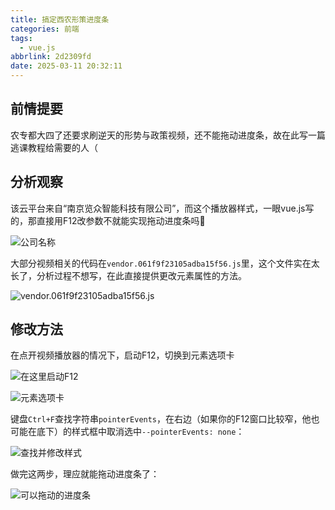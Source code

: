 ```yaml
---
title: 搞定西农形策进度条
categories: 前端
tags:
  - vue.js
abbrlink: 2d2309fd
date: 2025-03-11 20:32:11
---
```


## 前情提要

农专都大四了还要求刷逆天的形势与政策视频，还不能拖动进度条，故在此写一篇逃课教程给需要的人（

<!-- more -->

## 分析观察

该云平台来自“南京览众智能科技有限公司”，而这个播放器样式，一眼vue.js写的，那直接用F12改参数不就能实现拖动进度条吗🧐

![公司名称](来源.png)

大部分视频相关的代码在`vendor.061f9f23105adba15f56.js`里，这个文件实在太长了，分析过程不想写，在此直接提供更改元素属性的方法。

![`vendor.061f9f23105adba15f56.js`](src.png)

## 修改方法

在点开视频播放器的情况下，启动F12，切换到元素选项卡

![在这里启动F12](播放界面.png)

![元素选项卡](元素.png)

键盘`Ctrl+F`查找字符串`pointerEvents`，在右边（如果你的F12窗口比较窄，他也可能在底下）的样式框中取消选中`--pointerEvents: none`：

![查找并修改样式](更改元素样式.png)

做完这两步，理应就能拖动进度条了：

![可以拖动的进度条](进度条.png)
